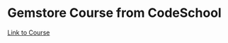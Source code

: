 # Gemstore Course from CodeSchool

[Link to Course](http://campus.codeschool.com/courses/shaping-up-with-angular-js/intro)